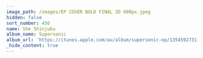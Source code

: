 ```yaml
---
image_path: /images/EP COVER BOLD FINAL 3D 600px.jpeg
hidden: false
sort_number: 456
name: She Shinjuku
album_name: Supersonic
album_url: 'https://itunes.apple.com/au/album/supersonic-ep/1354592731'
_hide_content: true
---
```


